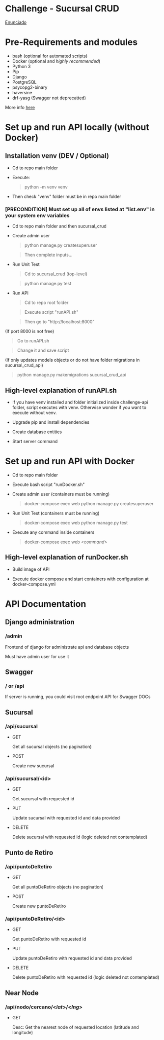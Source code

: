 # Challenge - Sucursal CRUD

[Enunciado](https://github.com/cassa10/challenge-api/blob/main/doc/software-engineer_challenge-1.pdf)

# Pre-Requirements and modules

- bash (optional for automated scripts)
- Docker (optional and *highly recommended*)
- Python 3 
- Pip
- Django
- PostgreSQL
- psycopg2-binary
- haversine
- drf-yasg (Swagger not deprecatted)

More info [here](https://github.com/cassa10/challenge-api/blob/main/requirements.txt)

# Set up and run API locally (without Docker)

## Installation venv (DEV / Optional)

- Cd to repo main folder 

- Execute:

    >python -m venv venv

- Then check "venv" folder must be in repo main folder

### [PRECONDITION] Must set up all of envs listed at "list.env" in your system env variables

- Cd to repo main folder and then sucursal_crud

- Create admin user

    >python manage.py createsuperuser

    >Then complete inputs...

- Run Unit Test

    >Cd to sucursal_crud (top-level)

    >python manage.py test

- Run API

    > Cd to repo root folder

    > Execute script "runAPI.sh"

    > Then go to "http://localhost:8000"

(If port 8000 is not free)

> Go to runAPI.sh

> Change it and save script

(If only updates models objects or do not have folder migrations in sucursal_crud_api)

>python manage.py makemigrations sucursal_crud_api

## High-level explanation of runAPI.sh

- If you have venv installed and folder initialized inside challenge-api folder, script executes with venv. Otherwise wonder if you want to execute without venv.

- Upgrade pip and install dependencies

- Create database entities

- Start server command

# Set up and run API with Docker

- Cd to repo main folder

- Execute bash script "runDocker.sh"

- Create admin user (containers must be running)
    
    >docker-compose exec web python manage.py createsuperuser

- Run Unit Test (containers must be running)

    >docker-compose exec web python manage.py test

- Execute any command inside containers

    >docker-compose exec web <*command*>

## High-level explanation of runDocker.sh

- Build image of API 

- Execute docker compose and start containers with configuration at docker-compose.yml

# API Documentation

## Django administration 

### /admin

Frontend of django for administrate api and database objects

Must have admin user for use it

## Swagger 

### / or /api

If server is running, you could visit root endpoint API for Swagger DOCs

## Sucursal

###  /api/sucursal

- GET
    
    Get all sucursal objects (no pagination)

- POST 

    Create new sucursal

### /api/sucursal/<id\>

- GET

    Get sucursal with requested id

- PUT

    Update sucursal with requested id and data provided

- DELETE

    Delete sucursal with requested id (logic deleted not contemplated)


## Punto de Retiro 

###  /api/puntoDeRetiro

- GET
    
    Get all puntoDeRetiro objects (no pagination)

- POST

    Create new puntoDeRetiro

###  /api/puntoDeRetiro/<id\>

- GET

    Get puntoDeRetiro with requested id

- PUT

    Update puntoDeRetiro with requested id and data provided

- DELETE

    Delete puntoDeRetiro with requested id (logic deleted not contemplated)

## Near Node

### /api/nodo/cercano/<*lat*>/<*lng*>

- GET

    Desc: Get the nearest node of requested location (latitude and longitude)



    
